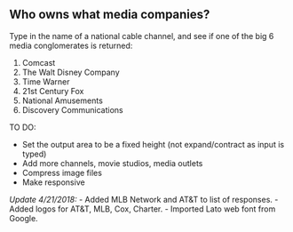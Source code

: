 ## Who owns what media companies?

Type in the name of a national cable channel, and see if one of the big 6 media conglomerates is returned:

1. Comcast
1. The Walt Disney Company
1. Time Warner
1. 21st Century Fox
1. National Amusements
1. Discovery Communications

TO DO:
- Set the output area to be a fixed height (not expand/contract as input is typed)
- Add more channels, movie studios, media outlets
- Compress image files
- Make responsive

*Update 4/21/2018:*
    - Added MLB Network and AT&T to list of responses. 
    - Added logos for AT&T, MLB, Cox, Charter.
    - Imported Lato web font from Google.